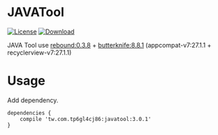JAVATool
=========================

[![License](https://img.shields.io/badge/license-Apache%202-green.svg)](https://www.apache.org/licenses/LICENSE-2.0)
[ ![Download](https://api.bintray.com/packages/tp6gl4cj86/maven/javatool/images/download.svg) ](https://bintray.com/tp6gl4cj86/maven/javatool/_latestVersion)

JAVA Tool use <a href="http://facebook.github.io/rebound/">rebound:0.3.8</a> + <a href="http://jakewharton.github.io/butterknife/">butterknife:8.8.1</a> (appcompat-v7:27.1.1 + recyclerview-v7:27.1.1)

# Usage

Add dependency.

```
dependencies {
    compile 'tw.com.tp6gl4cj86:javatool:3.0.1'
}
```
